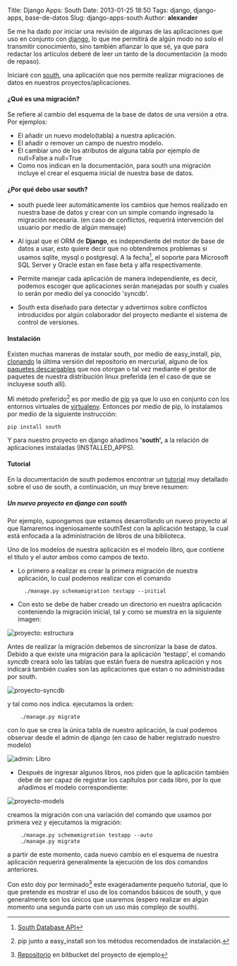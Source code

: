 Title: Django Apps: South
Date: 2013-01-25 18:50
Tags: django, django-apps, base-de-datos
Slug: django-apps-south
Author: __alexander__

Se me ha dado por iniciar una revisión de algunas de las aplicaciones que uso en conjunto con [django][django], lo que me permitirá de algún modo no solo el transmitir conocimiento, sino también afianzar lo que sé, ya que para redactar los artículos deberé de leer un tanto de la documentación (a modo de repaso).

Iniciaré con [south][south], una aplicación que nos permite realizar migraciones de datos en nuestros proyectos/aplicaciones.

#### ¿Qué es una migración?

Se refiere al cambio del esquema de la base de datos de una versión a otra. Por ejemplos:

- El añadir un nuevo modelo(tabla) a nuestra aplicación.
- El añadir o remover un campo de nuestro modelo.
- El cambiar uno de los atributos de alguna tabla por ejemplo de null=False a null=True
- Como nos indican en la documentación, para south una migración incluye el crear el esquema inicial de nuestra base de datos.

#### ¿Por qué debo usar south?

- south puede leer automáticamente los cambios que hemos realizado en nuestra base de datos y crear con un simple comando ingresado la migración necesaria. (en caso de conflictos, requerirá intervención del usuario por medio de algún mensaje)

- Al igual que el ORM  de **Django**, es independiente del motor de base de datos a usar, esto quiere decir que no obtendremos problemas si usamos sqlite, mysql o postgresql. A la fecha[^database-api], el soporte para Microsoft SQL Server y Oracle estan en fase beta y alfa respectivamente.

- Permite manejar cada aplicación de manera independiente, es decir, podemos escoger que aplicaciones serán manejadas por south y cuales lo serán por medio del ya conocido 'syncdb'.

- South esta diseñado para detectar y advertirnos sobre conflictos introducidos por algún colaborador del proyecto mediante el sistema de control de versiones.


#### Instalación

Existen muchas maneras de instalar south, por medio de easy_install, pip, [clonando][south-mercurial] la última versión del repositorio en mercurial, alguno de los [paquetes descargables][south-packages] que nos otorgan o tal vez mediante el gestor de paquetes de nuestra distribución linux preferida (en el caso de que se incluyese south allí).

Mi método preferido[^south-install] es por medio de [pip][pip] ya que lo uso en conjunto con los entornos virtuales de [virtualenv][virtualenv]. Entonces por medio de pip, lo instalamos por medio de la siguiente instrucción:

~~~
pip install south
~~~

Y para nuestro proyecto en django añadimos **'south',** a la relación de aplicaciones instaladas (INSTALLED_APPS).

#### Tutorial

En la documentación de south podemos encontrar un [tutorial][south-tutorial] muy detallado sobre el uso de south, a continuación, un muy breve resumen:

##### Un nuevo proyecto en django con south

Por ejemplo, supongamos que estamos desarrollando un nuevo proyecto al que llamaremos ingeniosamente southTest con la aplicación testapp, la cual está enfocada a la administración de libros de una biblioteca.
    
Uno de los modelos de nuestra aplicación es el modelo libro, que contiene el título y el autor ambos como campos de texto.

- Lo primero a realizar es crear la primera migración de nuestra aplicación, lo cual podemos realizar con el comando
        
        ./manage.py schemamigration testapp --initial

- Con esto se debe de haber creado un directorio en nuestra aplicación conteniendo la migración inicial, tal y como se muestra en la siguiente imagen:

![proyecto: estructura][proyecto-estructura-01]

Antes de realizar la migración debemos de sincronizar la base de datos. Debido a que existe una migración para la aplicación 'testapp', el comando *syncdb* creará solo las tablas que están fuera de nuestra aplicación y nos indicará también cuales son las aplicaciones que estan o no administradas por south.

![proyecto-syncdb][proyecto-syncdb-01]

y tal como nos indica. ejecutamos la orden:

        ./manage.py migrate

con lo que se crea la única tabla de nuestro aplicación, la cual podemos observar desde el admin de django (en caso de haber registrado nuestro modelo)

![admin: Libro][admin-libro-01]

- Después de ingresar algunos libros, nos piden que la aplicación también debe de ser capaz de registrar los capítulos por cada libro, por lo que añadimos el modelo correspondiente:

![proyecto-models][proyecto-models]

creamos la migración con una variación del comando que usamos por primera vez y ejecutamos la migración:

        ./manage.py schemamigration testapp --auto
        ./manage.py migrate

a partir de este momento, cada nuevo cambio en el esquema de nuestra aplicación requerirá generalmente la ejecución de los dos comandos anteriores.

Con esto doy por terminado[^repo] este exageradamente pequeño tutorial, que lo que pretende es mostrar el uso de los comandos básicos de south, y que generalmente son los únicos que usaremos (espero realizar en algún momento una segunda parte con un uso más complejo de south).



[^database-api]: [South Database API][database-api]
[^south-install]: pip junto a easy_install son los métodos recomendados de instalación.
[^repo]: [Repositorio][repo] en bitbucket del proyecto de ejemplo

[django]: https://www.djangoproject.com/
[south]: http://south.aeracode.org/
[database-api]: http://south.readthedocs.org/en/latest/databaseapi.html#database-specific-issues
[south-mercurial]: http://south.readthedocs.org/en/0.7.6/installation.html#using-mercurial
[south-packages]: http://south.readthedocs.org/en/0.7.6/installation.html#using-downloadable-archives
[virtualenv]: http://www.virtualenv.org/en/latest/
[pip]: http://www.pip-installer.org/en/latest/
[south-tutorial]: http://south.readthedocs.org/en/latest/tutorial/index.html#tutorial
[repo]: https://bitbucket.org/__alexander__/test-django-south

[proyecto-estructura-01]: /static/pictures/django-south-02.png 'Estructura del proyecto'
[proyecto-syncdb-01]: /static/pictures/django-south-03.png 'syncdb'
[admin-libro-01]: /static/pictures/django-south-01.png 'admin: libro'
[proyecto-models]: /static/pictures/django-south-04.png 'models.py'